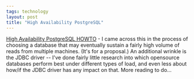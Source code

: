 ```yaml
---
tags: technology
layout: post
title: "High Availability PostgreSQL"
---
```




<a href="http://www.taygeta.com/ha-postgresql.xml">High Availability PostgreSQL HOWTO</a> - I came across this in the process of choosing a database that may eventually sustain a fairly high volume of reads from multiple machines. (It's for a proposal.) An additional wrinkle is the JDBC driver -- I've done fairly little research into which opensource databases perform best under different types of load, and even less about how/if the JDBC driver has any impact on that. More reading to do...


